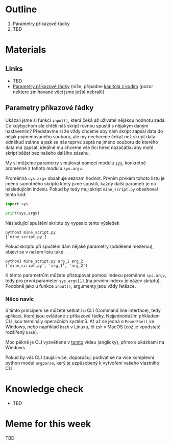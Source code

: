 # Outline

1. Parametry příkazové řádky
2. TBD

# Materials

## Links

- TBD
- [Parametry příkazové řádky](#parametry-příkazové-řádky) (níže, případne [kapitola z kodim](https://kodim.cz/czechitas/python-data/zaklady-programovani/prvni-programy/#parametry-prikazove-radky) (pozor nektere zmiňované věci jsme ještě nebrali))

## Parametry příkazové řádky

Ukázali jsme si funkci `input()`, která čeká až uživatel nějakou hodnotu zadá. Co kdybychom ale chtěli náš skript rovnou spustit s nějakým daným nastavením? Představme si že vždy chceme aby nám skript zapsal data do nějak pojmenovaného souboru, ale my nechceme čekat než skript data odněkud stáhne a pak se nás teprve zeptá na jméno souboru do kterého data má zapsat, ideálně mu chceme vše říci hned nazačátku aby mohl skript běžet bez našeho dalšího zásahu.

My si můžeme parametry simulovat pomocí modulu [`sys`](https://docs.python.org/3/library/sys.html#sys.argv), konkrétně proměnné z tohoto modulu `sys.argv`.

Proměnná `sys.argv` obsahuje seznam hodnot. Prvním prvkem tohoto listu je jméno samotného skriptu který jsme spustili, každý další parametr je na následujícím indexu. Pokud by tedy muj skript `mine_script.py` obsahoval tento kód:

```py
import sys

print(sys.argv)
```
Následující spuštění skriptu by vypsalo tento výsledek

```
python3 mine_script.py
['mine_script.py']
```
Pokud skriptu při spuštění dám nějaké parametry (oddělené mezerou), objeví se v našem listu také.
```
python3 mine_script.py arg_1 arg_2
['mine_script.py', 'arg_1', 'arg_2']
```
K těmto parametrům můžete přistupovat pomocí indexu proměnné `sys.argv`, tedy pro první parameter `sys.argv[1]` (na prvním indexu je název skriptu). Podobně jako u funkce `input()`, argumenty jsou vždy řetězce.

### Něco navíc

S tímto principem se můžete setkat i u CLI (Command line interface), tedy aplikací, které jsou ovládané z příkazové řádky. Nejjednoduším příkladem CLI jsou terminály operačních systémů. Ať už se jedná o `PowerShell` ve Windows, nebo například `bash` v Linuxu, či `zsh` v MacOS (což je vpodstatě rozšířený `bash`).

Moc pěkně je CLI vysvětlené v [tomto](https://youtu.be/mUXVBMhr7Xg) videu (anglicky), přímo s ukázkami na Windows.

Pokud by vás CLI zaujali více, doporučuji podívat se na více komplexní python modul `argparse`, kerý je uzpůsobený k vytvoření vašeho vlastního CLI.

# Knowledge check

- TBD


# Meme for this week

TBD